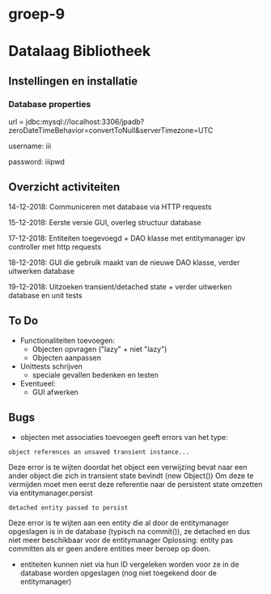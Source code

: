 # groep-9

# Datalaag Bibliotheek 

## Instellingen en installatie

### Database properties
url = jdbc:mysql://localhost:3306/jpadb?zeroDateTimeBehavior=convertToNull&serverTimezone=UTC

username: iii

password: iiipwd

## Overzicht activiteiten

14-12-2018: Communiceren met database via HTTP requests 

15-12-2018: Eerste versie GUI, overleg structuur database

17-12-2018: Entiteiten toegevoegd + DAO klasse met entitymanager ipv controller met http requests

18-12-2018: GUI die gebruik maakt van de nieuwe DAO klasse, verder uitwerken database

19-12-2018: Uitzoeken transient/detached state + verder uitwerken database en unit tests

## To Do
- Functionaliteiten toevoegen:
  - Objecten opvragen ("lazy" + niet "lazy")
  - Objecten aanpassen
- Unittests schrijven
  - speciale gevallen bedenken en testen
- Eventueel:
  - GUI afwerken

## Bugs
- objecten met associaties toevoegen geeft errors van het type:
```
object references an unsaved transient instance...
```
Deze error is te wijten doordat het object een verwijzing bevat naar een ander object die zich in transient state bevindt (new Object())
Om deze te vermijden moet men eerst deze referentie naar de persistent state omzetten via entitymanager.persist
```
detached entity passed to persist
```
Deze error is te wijten aan een entity die al door de entitymanager opgeslagen is in de database (typisch na commit()), ze detached en dus niet meer beschikbaar voor de entitymanager
Oplossing: entity pas committen als er geen andere entities meer beroep op doen.

- entiteiten kunnen niet via hun ID vergeleken worden voor ze in de database worden opgeslagen (nog niet toegekend door de entitymanager)
 
